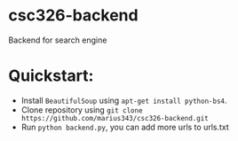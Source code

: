 # csc326-backend
Backend for search engine

# Quickstart:
* Install `BeautifulSoup` using `apt-get install python-bs4`.
* Clone repository using `git clone https://github.com/marius343/csc326-backend.git`
* Run `python backend.py`, you can add more urls to urls.txt
